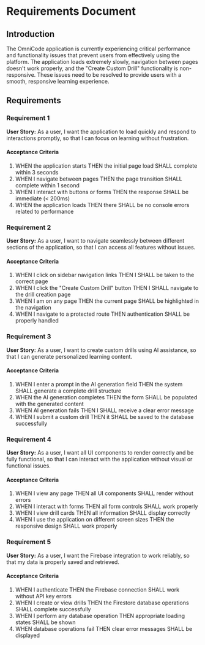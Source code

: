 # Requirements Document

## Introduction

The OmniCode application is currently experiencing critical performance and functionality issues that prevent users from effectively using the platform. The application loads extremely slowly, navigation between pages doesn't work properly, and the "Create Custom Drill" functionality is non-responsive. These issues need to be resolved to provide users with a smooth, responsive learning experience.

## Requirements

### Requirement 1

**User Story:** As a user, I want the application to load quickly and respond to interactions promptly, so that I can focus on learning without frustration.

#### Acceptance Criteria

1. WHEN the application starts THEN the initial page load SHALL complete within 3 seconds
2. WHEN I navigate between pages THEN the page transition SHALL complete within 1 second
3. WHEN I interact with buttons or forms THEN the response SHALL be immediate (< 200ms)
4. WHEN the application loads THEN there SHALL be no console errors related to performance

### Requirement 2

**User Story:** As a user, I want to navigate seamlessly between different sections of the application, so that I can access all features without issues.

#### Acceptance Criteria

1. WHEN I click on sidebar navigation links THEN I SHALL be taken to the correct page
2. WHEN I click the "Create Custom Drill" button THEN I SHALL navigate to the drill creation page
3. WHEN I am on any page THEN the current page SHALL be highlighted in the navigation
4. WHEN I navigate to a protected route THEN authentication SHALL be properly handled

### Requirement 3

**User Story:** As a user, I want to create custom drills using AI assistance, so that I can generate personalized learning content.

#### Acceptance Criteria

1. WHEN I enter a prompt in the AI generation field THEN the system SHALL generate a complete drill structure
2. WHEN the AI generation completes THEN the form SHALL be populated with the generated content
3. WHEN AI generation fails THEN I SHALL receive a clear error message
4. WHEN I submit a custom drill THEN it SHALL be saved to the database successfully

### Requirement 4

**User Story:** As a user, I want all UI components to render correctly and be fully functional, so that I can interact with the application without visual or functional issues.

#### Acceptance Criteria

1. WHEN I view any page THEN all UI components SHALL render without errors
2. WHEN I interact with forms THEN all form controls SHALL work properly
3. WHEN I view drill cards THEN all information SHALL display correctly
4. WHEN I use the application on different screen sizes THEN the responsive design SHALL work properly

### Requirement 5

**User Story:** As a user, I want the Firebase integration to work reliably, so that my data is properly saved and retrieved.

#### Acceptance Criteria

1. WHEN I authenticate THEN the Firebase connection SHALL work without API key errors
2. WHEN I create or view drills THEN the Firestore database operations SHALL complete successfully
3. WHEN I perform any database operation THEN appropriate loading states SHALL be shown
4. WHEN database operations fail THEN clear error messages SHALL be displayed
